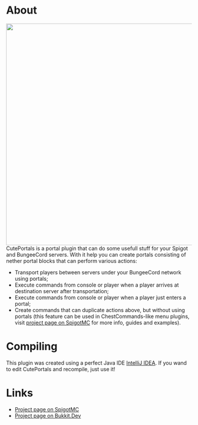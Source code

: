 
# About
<a href="https://www.spigotmc.org/resources/cuteportals.28520/"><img src="https://dev.bukkit.org/media/images/92/93/start-your-logo.png" width="600" /></a><br>
CutePortals is a portal plugin that can do some usefull stuff for your Spigot and BungeeCord servers. With it help you can create portals consisting of nether portal blocks that can perform various actions:
- Transport players between servers under your BungeeCord network using portals;
- Execute commands from console or player when a player arrives at destination server after transportation;
- Execute commands from console or player when a player just enters a portal;
- Create commands that can duplicate actions above, but without using portals (this feature can be used in ChestCommands-like menu plugins, visit <a href="https://www.spigotmc.org/resources/cuteportals.28520/">project page on SpigotMC</a> for more info, guides and examples).

# Compiling
This plugin was created using a perfect Java IDE <a href="https://www.jetbrains.com/idea/">IntelliJ IDEA</a>. If you wand to edit CutePortals and recompile, just use it!

# Links
- <a href="https://www.spigotmc.org/resources/cuteportals.28520/">Project page on SpigotMC</a>
- <a href="https://dev.bukkit.org/bukkit-plugins/cuteportals">Project page on Bukkit.Dev</a>

